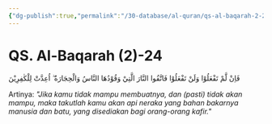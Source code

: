 ```yaml
---
{"dg-publish":true,"permalink":"/30-database/al-quran/qs-al-baqarah-2-24/"}
---
```



# QS. Al-Baqarah (2)-24
فَاِنْ لَّمْ تَفْعَلُوْا وَلَنْ تَفْعَلُوْا فَاتَّقُوا النَّارَ الَّتِيْ وَقُوْدُهَا النَّاسُ وَالْحِجَارَةُ ۖ اُعِدَّتْ لِلْكٰفِرِيْنَ

Artinya: *"Jika kamu tidak mampu membuatnya, dan (pasti) tidak akan mampu, maka takutlah kamu akan api neraka yang bahan bakarnya manusia dan batu, yang disediakan bagi orang-orang kafir."*

